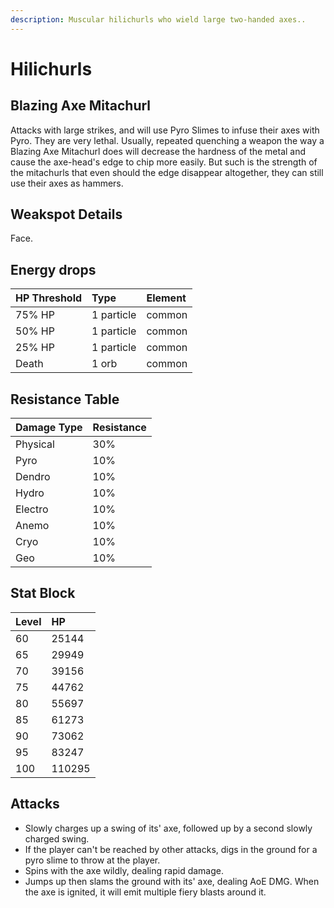 ```yaml
---
description: Muscular hilichurls who wield large two-handed axes..
---
```


# Hilichurls

## Blazing Axe Mitachurl

Attacks with large strikes, and will use Pyro Slimes to infuse their axes with Pyro. They are very lethal. Usually, repeated quenching a weapon the way a Blazing Axe Mitachurl does will decrease the hardness of the metal and cause the axe-head's edge to chip more easily. But such is the strength of the mitachurls that even should the edge disappear altogether, they can still use their axes as hammers.

## Weakspot Details

Face.

## Energy drops

| HP Threshold | Type | Element |
| :--- | :--- | :--- |
| 75% HP | 1 particle | common   
| 50% HP | 1 particle | common   
| 25% HP | 1 particle | common  
| Death | 1 orb | common

## Resistance Table

| Damage Type | Resistance |
| :--- | :--- |
| Physical | 30% |
| Pyro | 10% |
| Dendro | 10% |
| Hydro | 10% |
| Electro | 10% |
| Anemo | 10% |
| Cryo | 10% |
| Geo | 10% |

## Stat Block

| Level | HP |
| :--- | :--- |
| 60 | 25144 |
| 65 | 29949 |
| 70 | 39156 |
| 75 | 44762 |
| 80 | 55697 |
| 85 | 61273 |
| 90 | 73062 |
| 95 | 83247 |
| 100 | 110295 |

## Attacks

* Slowly charges up a swing of its' axe, followed up by a second slowly charged swing.
* If the player can't be reached by other attacks, digs in the ground for a pyro slime to throw at the player.
* Spins with the axe wildly, dealing rapid damage.
* Jumps up then slams the ground with its' axe, dealing AoE DMG. When the axe is ignited, it will emit multiple fiery blasts around it.
